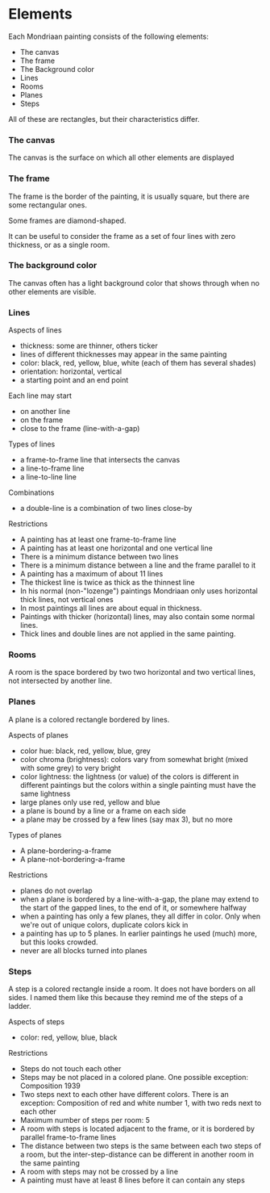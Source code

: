 # Elements

Each Mondriaan painting consists of the following elements:

- The canvas
- The frame
- The Background color
- Lines
- Rooms
- Planes
- Steps

All of these are rectangles, but their characteristics differ.

### The canvas

The canvas is the surface on which all other elements are displayed

### The frame

The frame is the border of the painting, it is usually square, but there are some rectangular ones.

Some frames are diamond-shaped.

It can be useful to consider the frame as a set of four lines with zero thickness, or as a single room.

### The background color

The canvas often has a light background color that shows through when no other elements are visible.

### Lines

Aspects of lines

* thickness: some are thinner, others ticker
* lines of different thicknesses may appear in the same painting
* color: black, red, yellow, blue, white (each of them has several shades)
* orientation: horizontal, vertical
* a starting point and an end point

Each line may start

* on another line
* on the frame
* close to the frame (line-with-a-gap)

Types of lines

* a frame-to-frame line that intersects the canvas
* a line-to-frame line
* a line-to-line line

Combinations

* a double-line is a combination of two lines close-by

Restrictions

* A painting has at least one frame-to-frame line
* A painting has at least one horizontal and one vertical line
* There is a minimum distance between two lines
* There is a minimum distance between a line and the frame parallel to it
* A painting has a maximum of about 11 lines
* The thickest line is twice as thick as the thinnest line
* In his normal (non-"lozenge") paintings Mondriaan only uses horizontal thick lines, not vertical ones
* In most paintings all lines are about equal in thickness.
* Paintings with thicker (horizontal) lines, may also contain some normal lines.
* Thick lines and double lines are not applied in the same painting.

### Rooms

A room is the space bordered by two two horizontal and two vertical lines, not intersected by another line.

### Planes

A plane is a colored rectangle bordered by lines.

Aspects of planes

* color hue: black, red, yellow, blue, grey
* color chroma (brightness): colors vary from somewhat bright (mixed with some grey) to very bright
* color lightness: the lightness (or value) of the colors is different in different paintings but the colors within a single painting must have the same lightness
* large planes only use red, yellow and blue
* a plane is bound by a line or a frame on each side
* a plane may be crossed by a few lines (say max 3), but no more

Types of planes

* A plane-bordering-a-frame
* A plane-not-bordering-a-frame

Restrictions

* planes do not overlap
* when a plane is bordered by a line-with-a-gap, the plane may extend to the start of the gapped lines, to the end of it, or somewhere halfway
* when a painting has only a few planes, they all differ in color. Only when we're out of unique colors, duplicate colors kick in
* a painting has up to 5 planes. In earlier paintings he used (much) more, but this looks crowded.
* never are all blocks turned into planes

### Steps

A step is a colored rectangle inside a room. It does not have borders on all sides.
I named them like this because they remind me of the steps of a ladder.

Aspects of steps

* color: red, yellow, blue, black

Restrictions

* Steps do not touch each other
* Steps may be not placed in a colored plane. One possible exception: Composition 1939
* Two steps next to each other have different colors. There is an exception: Composition of red and white number 1, with two reds next to each other
* Maximum number of steps per room: 5
* A room with steps is located adjacent to the frame, or it is bordered by parallel frame-to-frame lines
* The distance between two steps is the same between each two steps of a room, but the inter-step-distance can be different in another room in the same painting
* A room with steps may not be crossed by a line
* A painting must have at least 8 lines before it can contain any steps
